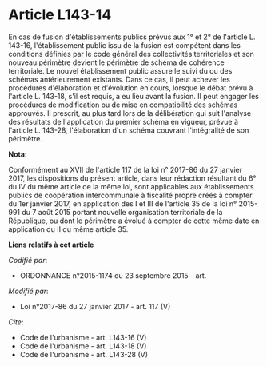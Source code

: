 # Article L143-14

En cas de fusion d'établissements publics prévus aux 1° et 2° de l'article L. 143-16, l'établissement public issu de la
fusion est compétent dans les conditions définies par le code général des collectivités territoriales et son nouveau
périmètre devient le périmètre de schéma de cohérence territoriale. Le nouvel établissement public assure le suivi du ou des
schémas antérieurement existants. Dans ce cas, il peut achever les procédures d'élaboration et d'évolution en cours, lorsque
le débat prévu à l'article L. 143-18, s'il est requis, a eu lieu avant la fusion. Il peut engager les procédures de
modification ou de mise en compatibilité des schémas approuvés. Il prescrit, au plus tard lors de la délibération qui suit
l'analyse des résultats de l'application du premier schéma en vigueur, prévue à l'article L. 143-28, l'élaboration d'un
schéma couvrant l'intégralité de son périmètre.

**Nota:**

Conformément au XVII de l'article 117 de la loi n° 2017-86 du 27 janvier   2017, les dispositions du présent article, dans
leur rédaction   résultant du 6° du IV du même article de la même loi, sont applicables   aux établissements publics de
coopération intercommunale à fiscalité   propre créés à compter du 1er janvier 2017, en application des I et III   de
l'article 35 de la loi n° 2015-991 du 7 août 2015 portant nouvelle   organisation territoriale de la République, ou dont le
périmètre a   évolué à compter de cette même date en application du II du même article   35.

**Liens relatifs à cet article**

_Codifié par_:

  - ORDONNANCE n°2015-1174 du 23 septembre 2015 - art.

_Modifié par_:

  - Loi n°2017-86 du 27 janvier 2017 - art. 117 (V)

_Cite_:

  - Code de l'urbanisme - art. L143-16 (V)
  - Code de l'urbanisme - art. L143-18 (V)
  - Code de l'urbanisme - art. L143-28 (V)
